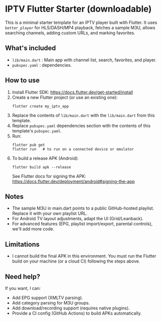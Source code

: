 # IPTV Flutter Starter (downloadable)

This is a minimal starter template for an IPTV player built with Flutter.
It uses `better_player` for HLS/DASH/MP4 playback, fetches a sample M3U,
allows searching channels, adding custom URLs, and marking favorites.

## What's included
- `lib/main.dart` : Main app with channel list, search, favorites, and player.
- `pubspec.yaml` : dependencies.

## How to use
1. Install Flutter SDK: https://docs.flutter.dev/get-started/install
2. Create a new Flutter project (or use an existing one):
   ```
   flutter create my_iptv_app
   ```
3. Replace the contents of `lib/main.dart` with the `lib/main.dart` from this template.
4. Replace `pubspec.yaml` dependencies section with the contents of this template's `pubspec.yaml`.
5. Run:
   ```
   flutter pub get
   flutter run   # to run on a connected device or emulator
   ```
6. To build a release APK (Android):
   ```
   flutter build apk --release
   ```
   See Flutter docs for signing the APK: https://docs.flutter.dev/deployment/android#signing-the-app

## Notes
- The sample M3U in main.dart points to a public GitHub-hosted playlist. Replace it with your own playlist URL.
- For Android TV layout adjustments, adapt the UI (Grid/Leanback).
- For advanced features (EPG, playlist import/export, parental controls), we'll add more code.

## Limitations
- I cannot build the final APK in this environment. You must run the Flutter build on your machine (or a cloud CI) following the steps above.

## Need help?
If you want, I can:
- Add EPG support (XMLTV parsing).
- Add category parsing for M3U groups.
- Add download/recording support (requires native plugins).
- Provide a CI config (GitHub Actions) to build APKs automatically.
